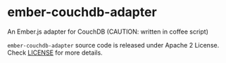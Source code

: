 ember-couchdb-adapter
=====================

An Ember.js adapter for CouchDB (CAUTION: written in coffee script)

`ember-couchdb-adapter` source code is released under Apache 2 License.
Check [LICENSE](https://github.com/roundscope/ember-couchdb-adapter/blob/master/LICENSE) for more details.

